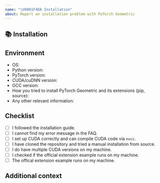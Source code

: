 ```yaml
---
name: "\U0001F4DA Installation"
about: Report an installation problem with PyTorch Geometric
---
```


## 📚 Installation

<!-- A clear and concise description of the installation error. If you have installation log file, please provide it here as well. -->

## Environment

* OS:
* Python version:
* PyTorch version:
* CUDA/cuDNN version:
* GCC version:
* How you tried to install PyTorch Geometric and its extensions (pip, source):
* Any other relevant information:

## Checklist

- [ ] I followed the installation guide.
- [ ] I cannot find my error message in the FAQ.
- [ ] I set up CUDA correctly and can compile CUDA code via `nvcc`.
- [ ] I have cloned the repository and tried a manual installation from source.
- [ ] I do have multiple CUDA versions on my machine.
- [ ] I checked if the official extension example runs on my machine.
- [ ] The offical extension example runs on my machine.

## Additional context

<!-- Add any other context about the problem here. -->
